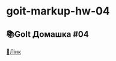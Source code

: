 # goit-markup-hw-04

## 📚GoIt Домашка #04

[👻Лінк](https://usithestorm.github.io/goit-markup-hw-04/)
